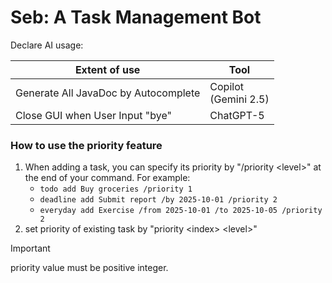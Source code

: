 # Seb: A Task Management Bot

Declare AI usage: 

| Extent of use                        | Tool                     |  
|--------------------------------------|--------------------------|
| Generate All JavaDoc by Autocomplete | Copilot<br/>(Gemini 2.5) |
| Close GUI when User Input "bye"      | ChatGPT-5                |

### How to use the priority feature
1. When adding a task, you can specify its priority by "/priority \<level\>" at the end of your command. For example:
   - `todo add Buy groceries /priority 1`
   - `deadline add Submit report /by 2025-10-01 /priority 2`
   - `everyday add Exercise /from 2025-10-01 /to 2025-10-05 /priority 2`
2. set priority of existing task by "priority \<index\> \<level\>"


> [!IMPORTANT]
> priority value must be positive integer.